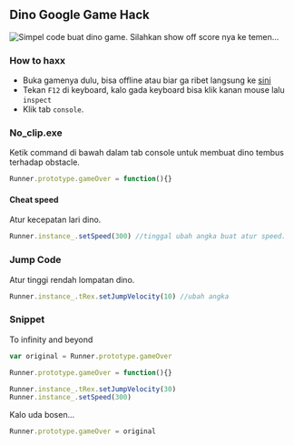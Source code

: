 ## Dino Google Game Hack

![Simpel code buat dino game. Silahkan show off score nya ke temen...](https://cdn.discordapp.com/attachments/638665637111267332/803569019554365440/unknown.png)

### How to haxx

- Buka gamenya dulu, bisa offline atau biar ga ribet langsung ke [sini](chrome://dino/)
- Tekan ``F12`` di keyboard, kalo gada keyboard bisa klik kanan mouse lalu ``inspect``
- Klik tab ``console``.

### No_clip.exe

Ketik command di bawah dalam tab console untuk membuat dino tembus terhadap obstacle.

```js
Runner.prototype.gameOver = function(){}
```

#### Cheat speed

Atur kecepatan lari dino.

```js
Runner.instance_.setSpeed(300) //tinggal ubah angka buat atur speed.
```

### Jump Code

Atur tinggi rendah lompatan dino.

```js
Runner.instance_.tRex.setJumpVelocity(10) //ubah angka
```

### Snippet

To infinity and beyond

```js
var original = Runner.prototype.gameOver

Runner.prototype.gameOver = function(){}

Runner.instance_.tRex.setJumpVelocity(30)
Runner.instance_.setSpeed(300)
```

Kalo uda bosen...

```js
Runner.prototype.gameOver = original
```
